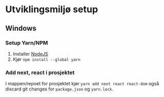# Utviklingsmiljø setup

## Windows

### Setup Yarn/NPM

1. Installer [NodeJS](https://nodejs.org/en/download/)
2. Kjør `npm install --global yarn`

### Add next, react i prosjektet

I mappen/repoet for prosjektet kjør `yarn add next react react-dom` også discard git changes for `package.json` og `yarn.lock`.

<br/><br/>
